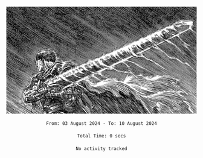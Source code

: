 <!-- Profile image -->
<p align="center">
 <img src="assets/bpD2ohb.png" width="1080px">
</p>
<!-- Profile image end -->

<div align="center">
<!--START_SECTION:waka-->

```txt
From: 03 August 2024 - To: 10 August 2024

Total Time: 0 secs

No activity tracked
```

<!--END_SECTION:waka-->
</div>
